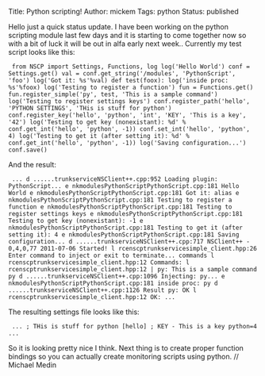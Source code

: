 Title: Python scripting!
Author: mickem
Tags: python
Status: published

Hello just a quick status update. I have been working on the python
scripting module last few days and it is starting to come together now
so with a bit of luck it will be out in alfa early next week.. Currently
my test script looks like this:

     from NSCP import Settings, Functions, log log('Hello World') conf = Settings.get() val = conf.get_string('/modules', 'PythonScript', 'foo') log('Got it: %s'%val) def test(foox): log('inside proc: %s'%foox) log('Testing to register a function') fun = Functions.get() fun.register_simple('py', test, 'This is a sample command') log('Testing to register settings keys') conf.register_path('hello', 'PYTHON SETTINGS', 'THis is stuff for python') conf.register_key('hello', 'python', 'int', 'KEY', 'This is a key', '42') log('Testing to get key (nonexistant): %d' % conf.get_int('hello', 'python', -1)) conf.set_int('hello', 'python', 4) log('Testing to get it (after setting it): %d' % conf.get_int('hello', 'python', -1)) log('Saving configuration...') conf.save() 

And the result:

     ... d ......trunkserviceNSClient++.cpp:952 Loading plugin: PythonScript... e nkmodulesPythonScriptPythonScript.cpp:181 Hello World e nkmodulesPythonScriptPythonScript.cpp:181 Got it: alias e nkmodulesPythonScriptPythonScript.cpp:181 Testing to register a function e nkmodulesPythonScriptPythonScript.cpp:181 Testing to register settings keys e nkmodulesPythonScriptPythonScript.cpp:181 Testing to get key (nonexistant): -1 e nkmodulesPythonScriptPythonScript.cpp:181 Testing to get it (after setting it): 4 e nkmodulesPythonScriptPythonScript.cpp:181 Saving configuration... d ......trunkserviceNSClient++.cpp:717 NSClient++ - 0,4,0,77 2011-07-06 Started! l rcenscptrunkservicesimple_client.hpp:26 Enter command to inject or exit to terminate... commands l rcenscptrunkservicesimple_client.hpp:12 Commands: l rcenscptrunkservicesimple_client.hpp:12 | py: This is a sample command py d ......trunkserviceNSClient++.cpp:1096 Injecting: py... e nkmodulesPythonScriptPythonScript.cpp:181 inside proc: py d ......trunkserviceNSClient++.cpp:1126 Result py: OK l rcenscptrunkservicesimple_client.hpp:12 OK: ... 

The resulting settings file looks like this:

     ... ; THis is stuff for python [hello] ; KEY - This is a key python=4 ... 

So it is looking pretty nice I think. Next thing is to create proper
function bindings so you can actually create monitoring scripts using
python. // Michael Medin

